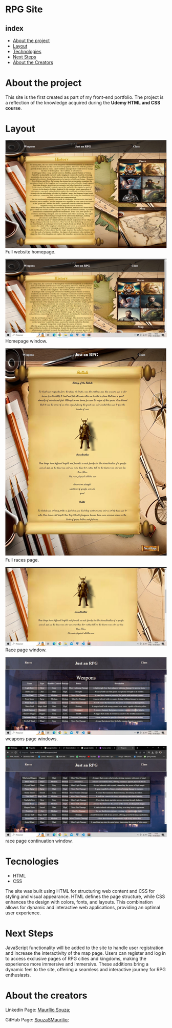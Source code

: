 # RPG Site

## index
- <a href="#AbautTheProject">About the project</a>
- <a href="#layout"> Layout </a>
- <a href="#tecnologies">Technologies</a>
- <a href="nextSteps">Next Steps</a>
- <a href="AboutTheCreator">About the Creators</a>

# About the project

This site is the first created as part of my front-end portfolio.
The project is a reflection of the knowledge acquired during the **Udemy HTML and CSS course**.

# Layout
![homePage](./assets/homepage.jpg)
Full website homepage.

![homepage1](./assets/homepage1.jpg)
Homepage window.

![races](./assets/racescom.jpg)
Full races page.

![races1](./assets/races2.jpg)
Race page window.

![weapons1](./assets/weapons1.jpg)
weapons page windows.

![weapons1](./assets/weapons2.jpg)
race page continuation window.

# Tecnologies

- HTML
- CSS

The site was built using HTML for structuring web content and CSS for styling and visual appearance. HTML defines the page structure, while CSS enhances the design with colors, fonts, and layouts. This combination allows for dynamic and interactive web applications, providing an optimal user experience.

# Next Steps

JavaScript functionality will be added to the site to handle user registration and increase the interactivity of the map page. Users can register and log in to access exclusive pages of RPG cities and kingdoms, making the experience more immersive and immersive. These additions bring a dynamic feel to the site, offering a seamless and interactive journey for RPG enthusiasts.

# About the creators

Linkedin Page: <a href="https://www.linkedin.com/in/maur%C3%ADlio-souza-29a14b275/">Maurílio Souza</a>;

GitHub Page: <a href="https://github.com/SouzaSMaurilio">SouzaSMaurilio</a>;